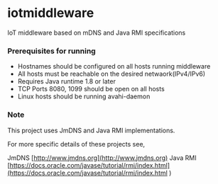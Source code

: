 # iotmiddleware
IoT middleware based on mDNS and Java RMI specifications

### Prerequisites for running 
* Hostnames should be configured on all hosts running middleware
* All hosts must be reachable on the desired netwaork(IPv4/IPv6)
* Requires Java runtime 1.8 or later
* TCP Ports 8080, 1099 should be open on all hosts
* Linux hosts should be running avahi-daemon 

### Note
This project uses JmDNS and Java RMI implementations.

For more specific details of these projects see,

JmDNS [http://www.jmdns.org](http://www.jmdns.org)
Java RMI [https://docs.oracle.com/javase/tutorial/rmi/index.html](https://docs.oracle.com/javase/tutorial/rmi/index.html )
